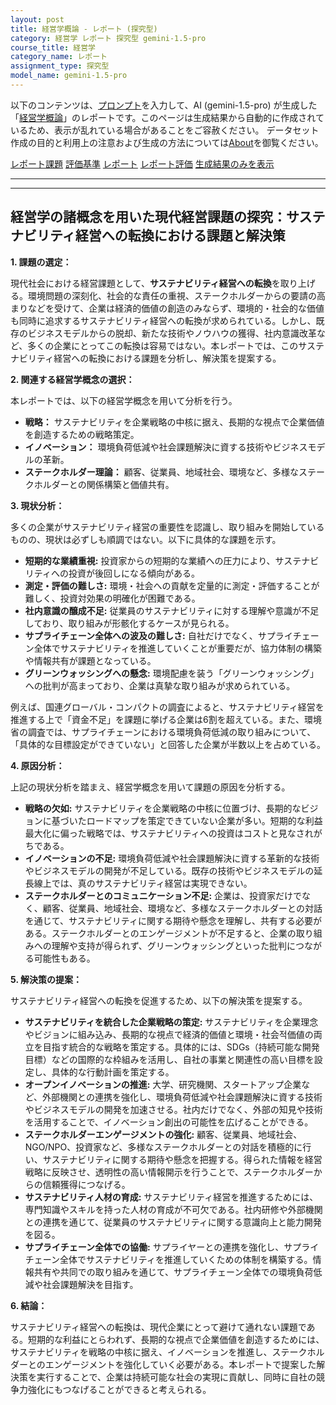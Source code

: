 ```yaml
---
layout: post
title: 経営学概論 - レポート (探究型)
category: 経営学 レポート 探究型 gemini-1.5-pro
course_title: 経営学
category_name: レポート
assignment_type: 探究型
model_name: gemini-1.5-pro
---
```


以下のコンテンツは、[プロンプト](https://github.com/takedatoshiyuki/synthetic_assignments/tree/main/generated/経営学/gemini-1.5-pro/prompt_レポート-探究型.md)を入力して、AI (gemini-1.5-pro) が生成した「[経営学概論](/contents/経営学/)」のレポートです。このページは生成結果から自動的に作成されているため、表示が乱れている場合があることをご容赦ください。
データセット作成の目的と利用上の注意および生成の方法については[About](/About)を御覧ください。

[レポート課題](../レポート課題-探究型)
[評価基準](../評価基準-探究型)
[レポート](../レポート-探究型)
[レポート評価](../レポート評価-探究型)
[生成結果のみを表示](https://github.com/takedatoshiyuki/synthetic_assignments/tree/main/generated/経営学/gemini-1.5-pro/レポート-探究型.md)
  

***
***
  
## 経営学の諸概念を用いた現代経営課題の探究：サステナビリティ経営への転換における課題と解決策

**1. 課題の選定：**

現代社会における経営課題として、**サステナビリティ経営への転換**を取り上げる。環境問題の深刻化、社会的な責任の重視、ステークホルダーからの要請の高まりなどを受けて、企業は経済的価値の創造のみならず、環境的・社会的な価値も同時に追求するサステナビリティ経営への転換が求められている。しかし、既存のビジネスモデルからの脱却、新たな技術やノウハウの獲得、社内意識改革など、多くの企業にとってこの転換は容易ではない。本レポートでは、このサステナビリティ経営への転換における課題を分析し、解決策を提案する。

**2. 関連する経営学概念の選択：**

本レポートでは、以下の経営学概念を用いて分析を行う。

* **戦略：** サステナビリティを企業戦略の中核に据え、長期的な視点で企業価値を創造するための戦略策定。
* **イノベーション：** 環境負荷低減や社会課題解決に資する技術やビジネスモデルの革新。
* **ステークホルダー理論：** 顧客、従業員、地域社会、環境など、多様なステークホルダーとの関係構築と価値共有。

**3. 現状分析：**

多くの企業がサステナビリティ経営の重要性を認識し、取り組みを開始しているものの、現状は必ずしも順調ではない。以下に具体的な課題を示す。

* **短期的な業績重視:** 投資家からの短期的な業績への圧力により、サステナビリティへの投資が後回しになる傾向がある。
* **測定・評価の難しさ:** 環境・社会への貢献を定量的に測定・評価することが難しく、投資対効果の明確化が困難である。
* **社内意識の醸成不足:** 従業員のサステナビリティに対する理解や意識が不足しており、取り組みが形骸化するケースが見られる。
* **サプライチェーン全体への波及の難しさ:** 自社だけでなく、サプライチェーン全体でサステナビリティを推進していくことが重要だが、協力体制の構築や情報共有が課題となっている。
* **グリーンウォッシングへの懸念:** 環境配慮を装う「グリーンウォッシング」への批判が高まっており、企業は真摯な取り組みが求められている。

例えば、国連グローバル・コンパクトの調査によると、サステナビリティ経営を推進する上で「資金不足」を課題に挙げる企業は6割を超えている。また、環境省の調査では、サプライチェーンにおける環境負荷低減の取り組みについて、「具体的な目標設定ができていない」と回答した企業が半数以上を占めている。

**4. 原因分析：**

上記の現状分析を踏まえ、経営学概念を用いて課題の原因を分析する。

* **戦略の欠如:** サステナビリティを企業戦略の中核に位置づけ、長期的なビジョンに基づいたロードマップを策定できていない企業が多い。短期的な利益最大化に偏った戦略では、サステナビリティへの投資はコストと見なされがちである。
* **イノベーションの不足:** 環境負荷低減や社会課題解決に資する革新的な技術やビジネスモデルの開発が不足している。既存の技術やビジネスモデルの延長線上では、真のサステナビリティ経営は実現できない。
* **ステークホルダーとのコミュニケーション不足:** 企業は、投資家だけでなく、顧客、従業員、地域社会、環境など、多様なステークホルダーとの対話を通じて、サステナビリティに関する期待や懸念を理解し、共有する必要がある。ステークホルダーとのエンゲージメントが不足すると、企業の取り組みへの理解や支持が得られず、グリーンウォッシングといった批判につながる可能性もある。

**5. 解決策の提案：**

サステナビリティ経営への転換を促進するため、以下の解決策を提案する。

* **サステナビリティを統合した企業戦略の策定:** サステナビリティを企業理念やビジョンに組み込み、長期的な視点で経済的価値と環境・社会적価値の両立を目指す統合的な戦略を策定する。具体的には、SDGs（持続可能な開発目標）などの国際的な枠組みを活用し、自社の事業と関連性の高い目標を設定し、具体的な行動計画を策定する。
* **オープンイノベーションの推進:** 大学、研究機関、スタートアップ企業など、外部機関との連携を強化し、環境負荷低減や社会課題解決に資する技術やビジネスモデルの開発を加速させる。社内だけでなく、外部の知見や技術を活用することで、イノベーション創出の可能性を広げることができる。
* **ステークホルダーエンゲージメントの強化:** 顧客、従業員、地域社会、NGO/NPO、投資家など、多様なステークホルダーとの対話を積極的に行い、サステナビリティに関する期待や懸念を把握する。得られた情報を経営戦略に反映させ、透明性の高い情報開示を行うことで、ステークホルダーからの信頼獲得につなげる。
* **サステナビリティ人材の育成:** サステナビリティ経営を推進するためには、専門知識やスキルを持った人材の育成が不可欠である。社内研修や外部機関との連携を通じて、従業員のサステナビリティに関する意識向上と能力開発を図る。
* **サプライチェーン全体での協働:** サプライヤーとの連携を強化し、サプライチェーン全体でサステナビリティを推進していくための体制を構築する。情報共有や共同での取り組みを通じて、サプライチェーン全体での環境負荷低減や社会課題解決を目指す。

**6. 結論：**

サステナビリティ経営への転換は、現代企業にとって避けて通れない課題である。短期的な利益にとらわれず、長期的な視点で企業価値を創造するためには、サステナビリティを戦略の中核に据え、イノベーションを推進し、ステークホルダーとのエンゲージメントを強化していく必要がある。本レポートで提案した解決策を実行することで、企業は持続可能な社会の実現に貢献し、同時に自社の競争力強化にもつなげることができると考えられる。

